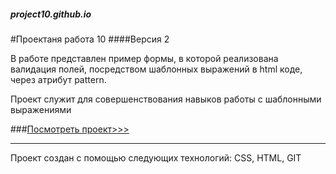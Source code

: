 ##### project10.github.io

#Проектаня работа 10
####Версия 2  

В работе представлен пример формы, в которой реализована валидация полей, посредством шаблонных выражений в html коде, через атрибут pattern.

Проект служит для совершенствования навыков работы с шаблонными выражениями



###[Посмотреть проект>>>](https://olegpeunov.github.io/project10.github.io/ "project10.github.io")
***
Проект создан с помощью следующих технологий: CSS, HTML, GIT